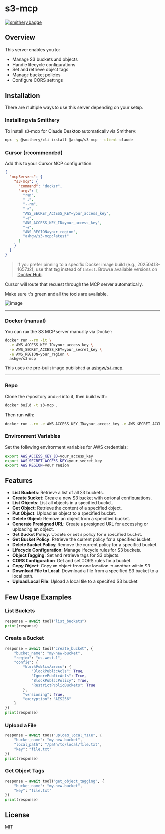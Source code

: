 # s3-mcp

[![smithery badge](https://smithery.ai/badge/@ashgw/s3-mcp)](https://smithery.ai/server/@ashgw/s3-mcp)


## Overview

This server enables you to:

- Manage S3 buckets and objects
- Handle lifecycle configurations
- Set and retrieve object tags
- Manage bucket policies
- Configure CORS settings

## Installation

There are multiple ways to use this server depending on your setup.

### Installing via Smithery

To install s3-mcp for Claude Desktop automatically via [Smithery](https://smithery.ai/server/@ashgw/s3-mcp):

```bash
npx -y @smithery/cli install @ashgw/s3-mcp --client claude
```

### Cursor (recommended)

Add this to your Cursor MCP configuration:

```json
{
  "mcpServers": {
    "s3-mcp": {
      "command": "docker",
      "args": [
        "run",
        "-i",
        "--rm",
        "-e",
        "AWS_SECRET_ACCESS_KEY=your_access_key",
        "-e",
        "AWS_ACCESS_KEY_ID=your_access_key",
        "-e",
        "AWS_REGION=your_region",
        "ashgw/s3-mcp:latest"
      ]
    }
  }
}
```

> If you prefer pinning to a specific Docker image build (e.g., 20250413-165732), use that tag instead of `latest`. Browse available versions on [Docker Hub](https://hub.docker.com/r/ashgw/s3-mcp/tags).

Cursor will route that request through the MCP server automatically.

Make sure it's green and all the tools are available.

![image](https://github.com/user-attachments/assets/6b37044d-e6f3-447a-8809-4431822c0731)

---

### Docker (manual)

You can run the S3 MCP server manually via Docker:

```bash
docker run --rm -it \
  -e AWS_ACCESS_KEY_ID=your_access_key \
  -e AWS_SECRET_ACCESS_KEY=your_secret_key \
  -e AWS_REGION=your_region \
  ashgw/s3-mcp
```

This uses the pre-built image published at [ashgw/s3-mcp](https://hub.docker.com/repository/docker/ashgw/s3-mcp).

---

### Repo

Clone the repository and `cd` into it, then build with:

```bash
docker build -t s3-mcp .
```

Then run with:

```bash
docker run --rm -e AWS_ACCESS_KEY_ID=your_access_key -e AWS_SECRET_ACCESS_KEY=your_secret_key -e AWS_REGION=your_region s3-mcp
```

### Environment Variables

Set the following environment variables for AWS credentials:

```bash
export AWS_ACCESS_KEY_ID=your_access_key
export AWS_SECRET_ACCESS_KEY=your_secret_key
export AWS_REGION=your_region
```

## Features

- **List Buckets**: Retrieve a list of all S3 buckets.
- **Create Bucket**: Create a new S3 bucket with optional configurations.
- **List Objects**: List all objects in a specified bucket.
- **Get Object**: Retrieve the content of a specified object.
- **Put Object**: Upload an object to a specified bucket.
- **Delete Object**: Remove an object from a specified bucket.
- **Generate Presigned URL**: Create a presigned URL for accessing or uploading an object.
- **Set Bucket Policy**: Update or set a policy for a specified bucket.
- **Get Bucket Policy**: Retrieve the current policy for a specified bucket.
- **Delete Bucket Policy**: Remove the current policy for a specified bucket.
- **Lifecycle Configuration**: Manage lifecycle rules for S3 buckets.
- **Object Tagging**: Set and retrieve tags for S3 objects.
- **CORS Configuration**: Get and set CORS rules for a bucket.
- **Copy Object**: Copy an object from one location to another within S3.
- **Download File to Local**: Download a file from a specified S3 bucket to a local path.
- **Upload Local File**: Upload a local file to a specified S3 bucket.

## Few Usage Examples

### List Buckets

```python
response = await tool("list_buckets")
print(response)
```

### Create a Bucket

```python
response = await tool("create_bucket", {
    "bucket_name": "my-new-bucket",
    "region": "us-west-1",
    "config": {
        "blockPublicAccess": {
            "BlockPublicAcls": True,
            "IgnorePublicAcls": True,
            "BlockPublicPolicy": True,
            "RestrictPublicBuckets": True
        },
        "versioning": True,
        "encryption": "AES256"
    }
})
print(response)
```

### Upload a File

```python
response = await tool("upload_local_file", {
    "bucket_name": "my-new-bucket",
    "local_path": "/path/to/local/file.txt",
    "key": "file.txt"
})
print(response)
```

### Get Object Tags

```python
response = await tool("get_object_tagging", {
    "bucket_name": "my-new-bucket",
    "key": "file.txt"
})
print(response)
```

## License

[MIT](/LICENSE)
